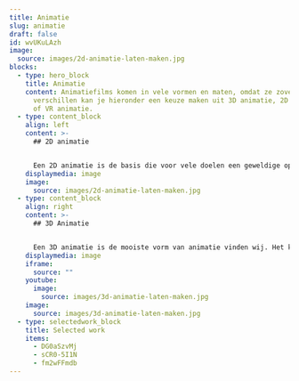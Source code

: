 ```yaml
---
title: Animatie
slug: animatie
draft: false
id: wvUKuLAzh
image:
  source: images/2d-animatie-laten-maken.jpg
blocks:
  - type: hero_block
    title: Animatie
    content: Animatiefilms komen in vele vormen en maten, omdat ze zoveel van elkaar
      verschillen kan je hieronder een keuze maken uit 3D animatie, 2D animatie
      of VR animatie.
  - type: content_block
    align: left
    content: >-
      ## 2D animatie


      Een 2D animatie is de basis die voor vele doelen een geweldige oplossing is. In je eigen huisstijl, uniek op maat gemaakt door onze animatoren. Lees meer over 2D animaties.
    displaymedia: image
    image:
      source: images/2d-animatie-laten-maken.jpg
  - type: content_block
    align: right
    content: >-
      ## 3D Animatie


      Een 3D animatie is de mooiste vorm van animatie vinden wij. Het kost wat meer tijd om te maken, maar het resultaat is verbluffend. Onze specialisten maken graag voor jou de meest gave 3D animaties! Lees hier meer over 3D animaties.
    displaymedia: image
    iframe:
      source: ""
    youtube:
      image:
        source: images/3d-animatie-laten-maken.jpg
    image:
      source: images/3d-animatie-laten-maken.jpg
  - type: selectedwork_block
    title: Selected work
    items:
      - DG0aSzvMj
      - sCR0-5I1N
      - fm2wFFmdb
---
```


